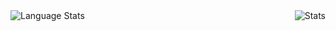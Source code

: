<img align="left" alt="Language Stats" src="https://github-readme-stats.anuraghazra1.vercel.app/api/top-langs/?username=KaBuSaMa&show_icons=true&theme=dark" />
<img align="right" alt="Stats" src="https://github-readme-stats.vercel.app/api?username=KaBuSaMa&show_icons=true&layout=compact&theme=dark" />
